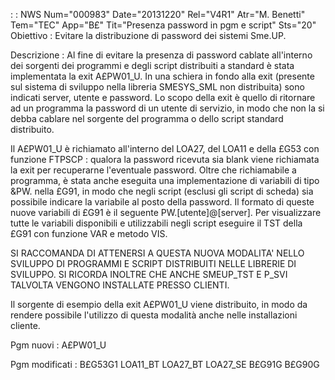  :  : NWS Num="000983" Date="20131220" Rel="V4R1" Atr="M. Benetti" Tem="TEC" App="B£" Tit="Presenza password in pgm e script" Sts="20"
Obiettivo : 
Evitare la distribuzione di password dei sistemi Sme.UP.

Descrizione : 
Al fine di evitare la presenza di password cablate all'interno dei sorgenti dei programmi e degli script distribuiti a standard è stata implementata la exit A£PW01_U.
In una schiera in fondo alla exit (presente sul sistema di sviluppo nella libreria SMESYS_SML non distribuita) sono indicati server, utente e password.
Lo scopo della exit è quello di ritornare ad un programma la password di un utente di servizio, in
modo che non la si debba cablare nel sorgente del programma o dello script standard distribuito.

Il A£PW01_U è richiamato all'interno del LOA27, del LOA11 e della £G53 con funzione FTPSCP : 
qualora la password ricevuta sia blank viene richiamata la exit per recuperarne l'eventuale password.
Oltre che richiamabile a programma, è stata anche eseguita una implementazione di variabili di tipo
&PW. nella £G91, in modo che negli script (esclusi gli script di scheda) sia possibile indicare la variabile al posto della password.
Il formato di queste nuove variabili di £G91 è il seguente PW.[utente]@[server].
Per visualizzare tutte le variabili disponibili e utilizzabili negli script eseguire il TST della £G91 con funzione VAR e metodo VIS.

SI RACCOMANDA DI ATTENERSI A QUESTA NUOVA MODALITA' NELLO SVILUPPO DI PROGRAMMI E SCRIPT DISTRIBUITI
NELLE LIBRERIE DI SVILUPPO.
SI RICORDA INOLTRE CHE ANCHE SMEUP_TST E P_SVI TALVOLTA VENGONO INSTALLATE PRESSO CLIENTI.

Il sorgente di esempio della exit A£PW01_U viene distribuito, in modo da rendere possibile l'utilizzo di questa modalità anche nelle installazioni cliente.

Pgm nuovi : 
A£PW01_U

Pgm modificati : 
B£G53G1
LOA11_BT
LOA27_BT
LOA27_SE
B£G91G
B£G90G
